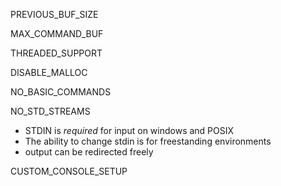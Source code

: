 PREVIOUS_BUF_SIZE

MAX_COMMAND_BUF

THREADED_SUPPORT

DISABLE_MALLOC

NO_BASIC_COMMANDS

NO_STD_STREAMS

- STDIN is *required* for input on windows and POSIX
- The ability to change stdin is for freestanding environments
- output can be redirected freely

CUSTOM_CONSOLE_SETUP